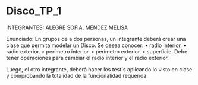 # Disco_TP_1

INTEGRANTES: ALEGRE SOFIA, MENDEZ MELISA

Enunciado: En grupos de a dos personas, un integrante deberá crear una clase que permita modelar un Disco. 
Se desea conocer: 
    • radio interior. 
    • radio exterior. 
    • perímetro interior. 
    • perímetro exterior. 
    • superficie. 
Debe tener operaciones para cambiar el radio interior y el radio exterior. 

Luego, el otro integrante, deberá hacer los test´s aplicando lo visto en clase y
comprobando la totalidad de la funcionalidad requerida.
